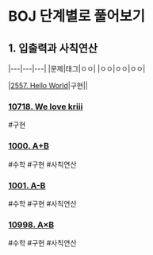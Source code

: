 # BOJ 단계별로 풀어보기

## 1. 입출력과 사칙연산

|---|---|---|
|문제|태그|ㅇㅇ|
|ㅇㅇ|ㅇㅇ|ㅇㅇ|

|[2557. Hello World](https://boj.kr/2557)|구현||

### [10718. We love kriii](https://boj.kr/10718)
\#구현

### [1000. A+B](https://boj.kr/1000)
\#수학 \#구현 \#사칙연산

### [1001. A-B](https://boj.kr/1001)
\#수학 \#구현 \#사칙연산

### [10998. A×B](https://boj.kr/10998)
\#수학 \#구현 \#사칙연산
